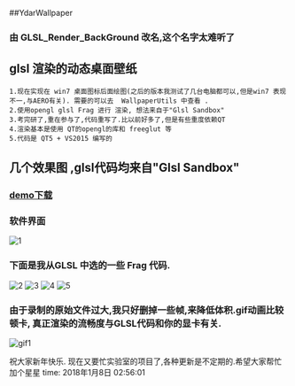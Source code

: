 
##YdarWallpaper 

### 由 GLSL_Render_BackGround 改名,这个名字太难听了

## glsl 渲染的动态桌面壁纸

	1.现在实现在 win7 桌面图标后面绘图(之后的版本我测试了几台电脑都可以,但是win7 表现不一,与AERO有关). 需要的可以去  WallpaperUtils 中查看 .
	2.使用opengl glsl Frag 进行 渲染, 想法来自于"Glsl Sandbox"
	3.考完研了,重在参与了,代码重写了.比以前好多了,但是有些重度依赖QT
	4.渲染基本是使用 QT的opengl的库和 freeglut 等
	5.代码是 QT5 + VS2015 编写的
## 几个效果图 ,glsl代码均来自"Glsl Sandbox"

### [demo下载](https://github.com/ydar95/YdarWallpaper/releases)

### 软件界面

![1](https://github.com/ydar95/GLSL_Render_BackGround/raw/master/readme_data/1.png)



### 下面是我从GLSL 中选的一些 Frag 代码.

![2](https://github.com/ydar95/GLSL_Render_BackGround/raw/master/readme_data/2.png)
![3](https://github.com/ydar95/GLSL_Render_BackGround/raw/master/readme_data/3.png)
![4](https://github.com/ydar95/GLSL_Render_BackGround/raw/master/readme_data/4.png)
![5](https://github.com/ydar95/GLSL_Render_BackGround/raw/master/readme_data/5.png)



### 由于录制的原始文件过大,我只好删掉一些帧,来降低体积.gif动画比较顿卡, 真正渲染的流畅度与GLSL代码和你的显卡有关.

![gif1](https://github.com/ydar95/GLSL_Render_BackGround/raw/master/readme_data/display.gif)


祝大家新年快乐.
现在又要忙实验室的项目了,各种更新是不定期的.希望大家帮忙加个星星
time: 2018年1月8日 02:56:01